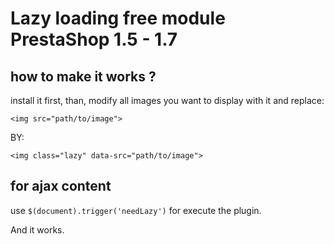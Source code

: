 # Lazy loading free module PrestaShop 1.5 - 1.7

## how to make it works ? 

install it first, than, modify all images you want to display with it and replace: 

`<img src="path/to/image">`

BY:

`<img class="lazy" data-src="path/to/image">`

## for ajax content 

use `$(document).trigger('needLazy')` for execute the plugin.


And it works. 

